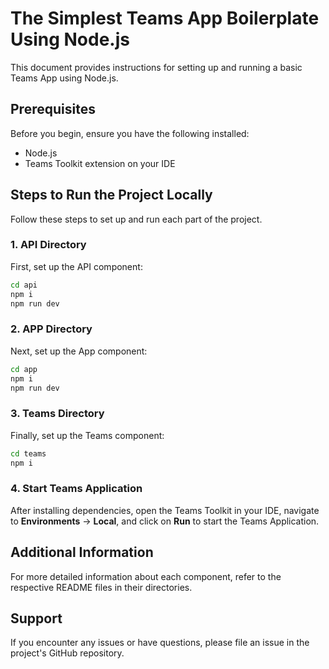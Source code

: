 # The Simplest Teams App Boilerplate Using Node.js

This document provides instructions for setting up and running a basic Teams App using Node.js.

## Prerequisites

Before you begin, ensure you have the following installed:
- Node.js
- Teams Toolkit extension on your IDE

## Steps to Run the Project Locally

Follow these steps to set up and run each part of the project.

### 1. API Directory

First, set up the API component:

```bash
cd api 
npm i
npm run dev
```


### 2. APP Directory

Next, set up the App component:

```bash
cd app 
npm i
npm run dev
```

### 3. Teams Directory

Finally, set up the Teams component:

```bash
cd teams 
npm i
```

### 4. Start Teams Application

After installing dependencies, open the Teams Toolkit in your IDE, navigate to **Environments** -> **Local**, and click on **Run** to start the Teams Application.

## Additional Information

For more detailed information about each component, refer to the respective README files in their directories.

## Support

If you encounter any issues or have questions, please file an issue in the project's GitHub repository.
